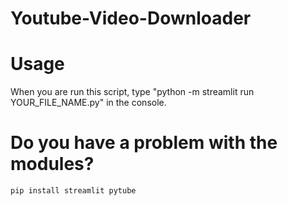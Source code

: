 # Youtube-Video-Downloader #

# Usage

When you are run this script, type "python -m streamlit run YOUR_FILE_NAME.py" in the console.

# Do you have a problem with the modules?

```pip install streamlit pytube```
